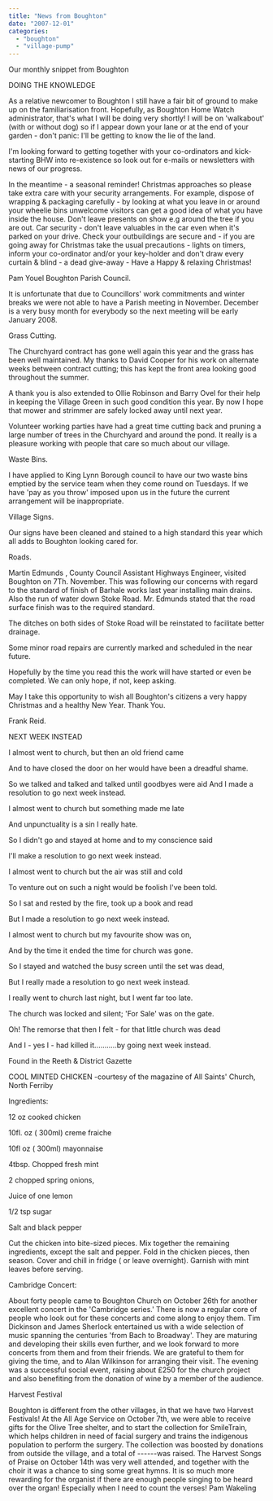 ```yaml
---
title: "News from Boughton"
date: "2007-12-01"
categories: 
  - "boughton"
  - "village-pump"
---
```


Our monthly snippet from Boughton

DOING THE KNOWLEDGE

As a relative newcomer to Boughton I still have a fair bit of ground to make up on the familiarisation front. Hopefully, as Boughton Home Watch administrator, that's what I will be doing very shortly! I will be on 'walkabout' (with or without dog) so if I appear down your lane or at the end of your garden - don't panic: I'll be getting to know the lie of the land.

I'm looking forward to getting together with your co-ordinators and kick-starting BHW into re-existence so look out for e-mails or newsletters with news of our progress.

In the meantime - a seasonal reminder! Christmas approaches so please take extra care with your security arrangements. For example, dispose of wrapping & packaging carefully - by looking at what you leave in or around your wheelie bins unwelcome visitors can get a good idea of what you have inside the house. Don't leave presents on show e.g around the tree if you are out. Car security - don't leave valuables in the car even when it's parked on your drive. Check your outbuildings are secure and - if you are going away for Christmas take the usual precautions - lights on timers, inform your co-ordinator and/or your key-holder and don't draw every curtain & blind - a dead give-away - Have a Happy & relaxing Christmas!

Pam Youel Boughton Parish Council.

It is unfortunate that due to Councillors' work commitments and winter breaks we were not able to have a Parish meeting in November. December is a very busy month for everybody so the next meeting will be early January 2008.

Grass Cutting.

The Churchyard contract has gone well again this year and the grass has been well maintained. My thanks to David Cooper for his work on alternate weeks between contract cutting; this has kept the front area looking good throughout the summer.

A thank you is also extended to Ollie Robinson and Barry Ovel for their help in keeping the Village Green in such good condition this year. By now I hope that mower and strimmer are safely locked away until next year.

Volunteer working parties have had a great time cutting back and pruning a large number of trees in the Churchyard and around the pond. It really is a pleasure working with people that care so much about our village.

Waste Bins.

I have applied to King Lynn Borough council to have our two waste bins emptied by the service team when they come round on Tuesdays. If we have 'pay as you throw' imposed upon us in the future the current arrangement will be inappropriate.

Village Signs.

Our signs have been cleaned and stained to a high standard this year which all adds to Boughton looking cared for.

Roads.

Martin Edmunds , County Council Assistant Highways Engineer, visited Boughton on 7Th. November. This was following our concerns with regard to the standard of finish of Barhale works last year installing main drains. Also the run of water down Stoke Road. Mr. Edmunds stated that the road surface finish was to the required standard.

The ditches on both sides of Stoke Road will be reinstated to facilitate better drainage.

Some minor road repairs are currently marked and scheduled in the near future.

Hopefully by the time you read this the work will have started or even be completed. We can only hope, if not, keep asking.

May I take this opportunity to wish all Boughton's citizens a very happy Christmas and a healthy New Year. Thank You.

Frank Reid.

NEXT WEEK INSTEAD

I almost went to church, but then an old friend came

And to have closed the door on her would have been a dreadful shame.

So we talked and talked and talked until goodbyes were aid And I made a resolution to go next week instead.

I almost went to church but something made me late

And unpunctuality is a sin I really hate.

So I didn't go and stayed at home and to my conscience said

I'll make a resolution to go next week instead.

I almost went to church but the air was still and cold

To venture out on such a night would be foolish I've been told.

So I sat and rested by the fire, took up a book and read

But I made a resolution to go next week instead.

I almost went to church but my favourite show was on,

And by the time it ended the time for church was gone.

So I stayed and watched the busy screen until the set was dead,

But I really made a resolution to go next week instead.

I really went to church last night, but I went far too late.

The church was locked and silent; 'For Sale' was on the gate.

Oh! The remorse that then I felt - for that little church was dead

And I - yes I - had killed it...........by going next week instead.

Found in the Reeth & District Gazette

COOL MINTED CHICKEN -courtesy of the magazine of All Saints' Church, North Ferriby

Ingredients:

12 oz cooked chicken

10fl. oz ( 300ml) creme fraiche

10fl oz ( 300ml) mayonnaise

4tbsp. Chopped fresh mint

2 chopped spring onions,

Juice of one lemon

1/2 tsp sugar

Salt and black pepper

Cut the chicken into bite-sized pieces. Mix together the remaining ingredients, except the salt and pepper. Fold in the chicken pieces, then season. Cover and chill in fridge ( or leave overnight). Garnish with mint leaves before serving.

Cambridge Concert:

About forty people came to Boughton Church on October 26th for another excellent concert in the 'Cambridge series.' There is now a regular core of people who look out for these concerts and come along to enjoy them. Tim Dickinson and James Sherlock entertained us with a wide selection of music spanning the centuries 'from Bach to Broadway'. They are maturing and developing their skills even further, and we look forward to more concerts from them and from their friends. We are grateful to them for giving the time, and to Alan Wilkinson for arranging their visit. The evening was a successful social event, raising about £250 for the church project and also benefiting from the donation of wine by a member of the audience.

Harvest Festival

Boughton is different from the other villages, in that we have two Harvest Festivals! At the All Age Service on October 7th, we were able to receive gifts for the Olive Tree shelter, and to start the collection for SmileTrain, which helps children in need of facial surgery and trains the indigenous population to perform the surgery. The collection was boosted by donations from outside the village, and a total of ------was raised. The Harvest Songs of Praise on October 14th was very well attended, and together with the choir it was a chance to sing some great hymns. It is so much more rewarding for the organist if there are enough people singing to be heard over the organ! Especially when I need to count the verses! Pam Wakeling
